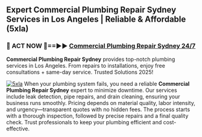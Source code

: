 ## Expert Commercial Plumbing Repair Sydney Services in Los Angeles | Reliable & Affordable (5xla)  

<h3>🚿 ACT NOW 🌟==►► <a href="https://tinyurl.com/2ne6vx2x" rel="nofollow">Commercial Plumbing Repair Sydney 24/7</a></h3>

**Commercial Plumbing Repair Sydney** provides top-notch plumbing services in Los Angeles. From repairs to installations, enjoy free consultations + same-day service. Trusted Solutions 2025!

[![5xla](https://i.imgur.com/4PFF4AK.jpeg)](https://tinyurl.com/2ne6vx2x)
When your plumbing system fails, you need a reliable **Commercial Plumbing Repair Sydney** expert to minimize downtime. Our services include leak detection, pipe repairs, and drain cleaning, ensuring your business runs smoothly. Pricing depends on material quality, labor intensity, and urgency—transparent quotes with no hidden fees. The process starts with a thorough inspection, followed by precise repairs and a final quality check. Trust professionals to keep your plumbing efficient and cost-effective.